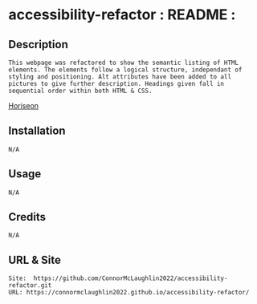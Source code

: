 # accessibility-refactor :  README  :

## Description

    This webpage was refactored to show the semantic listing of HTML elements. The elements follow a logical structure, independant of styling and positioning. Alt attributes have been added to all pictures to give further description. Headings given fall in sequential order within both HTML & CSS. 

    
[Horiseon](/Horiseon.png "Horiseon image")


## Installation

    N/A

## Usage

    N/A

## Credits

    N/A
    
## URL & Site

    Site:  https://github.com/ConnorMcLaughlin2022/accessibility-refactor.git
    URL: https://connormclaughlin2022.github.io/accessibility-refactor/


